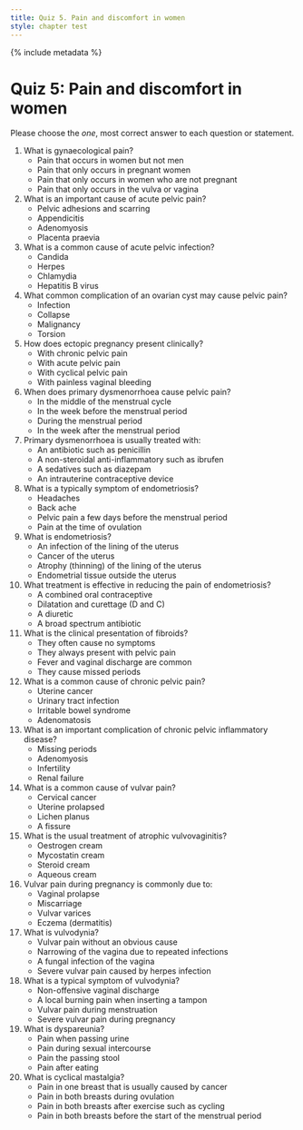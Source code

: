 ```yaml
---
title: Quiz 5. Pain and discomfort in women
style: chapter test
---
```


{% include metadata %}

# Quiz 5: Pain and discomfort in women

Please choose the *one*, most correct answer to each question or statement.

1.	What is gynaecological pain?
    + Pain that occurs in women but not men
    - Pain that only occurs in pregnant women
    - Pain that only occurs in women who are not pregnant
    - Pain that only occurs in the vulva or vagina
2.	What is an important cause of acute pelvic pain?
    - Pelvic adhesions and scarring
    + Appendicitis
    - Adenomyosis
    - Placenta praevia
3.	What is a common cause of acute pelvic infection?
    - Candida
    - Herpes
    + Chlamydia
    - Hepatitis B virus
4.	What common complication of an ovarian cyst may cause pelvic pain?
    - Infection
    - Collapse
    - Malignancy
    + Torsion
5.	How does ectopic pregnancy present clinically?
    - With chronic pelvic pain
    + With acute pelvic pain
    - With cyclical pelvic pain
    - With painless vaginal bleeding
6.	When does primary dysmenorrhoea cause pelvic pain?
    - In the middle of the menstrual cycle
    - In the week before the menstrual period
    + During the menstrual period
    - In the week after the menstrual period
7.	Primary dysmenorrhoea is usually treated with:
    - An antibiotic such as penicillin
    + A non-steroidal anti-inflammatory such as ibrufen
    - A sedatives such as diazepam
    - An intrauterine contraceptive device
8.	What is a typically symptom of endometriosis?
    - Headaches
    - Back ache
    + Pelvic pain a few days before the menstrual period
    - Pain at the time of ovulation
9.	What is endometriosis?
    - An infection of the lining of the uterus
    - Cancer of the uterus
    - Atrophy (thinning) of the lining of the uterus
    + Endometrial tissue outside the uterus
10.	What treatment is effective in reducing the pain of endometriosis?
    + A combined oral contraceptive
    - Dilatation and curettage (D and C)
    - A diuretic
    - A broad spectrum antibiotic
11.	What is the clinical presentation of fibroids?
    + They often cause no symptoms
    - They always present with pelvic pain
    - Fever and vaginal discharge are common
    - They cause missed periods
12.	What is a common cause of chronic pelvic pain?
    - Uterine cancer
    - Urinary tract infection
    + Irritable bowel syndrome
    - Adenomatosis
13.	What is an important complication of chronic pelvic inflammatory disease?
    - Missing periods
    - Adenomyosis
    + Infertility
    - Renal failure
14.	What is a common cause of vulvar pain?
    - Cervical cancer
    - Uterine prolapsed
    - Lichen planus
    + A fissure
15.	What is the usual treatment of atrophic vulvovaginitis?
    + Oestrogen cream
    - Mycostatin cream
    - Steroid cream
    - Aqueous cream
16.	Vulvar pain during pregnancy is commonly due to:
    - Vaginal prolapse
    - Miscarriage
    + Vulvar varices
    - Eczema (dermatitis)
17.	What is vulvodynia?
    + Vulvar pain without an obvious cause
    - Narrowing of the vagina due to repeated infections
    - A fungal infection of the vagina
    - Severe vulvar pain caused by herpes infection
18.	What is a typical symptom of vulvodynia?
    - Non-offensive vaginal discharge
    + A local burning pain when inserting a tampon 
    - Vulvar pain during menstruation
    - Severe vulvar pain during pregnancy
19.	What is dyspareunia?
    - Pain when passing urine
    + Pain during sexual intercourse
    - Pain the passing stool
    - Pain after eating
20.	What is cyclical mastalgia?
    - Pain in one breast that is usually caused by cancer
    - Pain in both breasts during ovulation
    - Pain in both breasts after exercise such as cycling
    + Pain in both breasts before the start of the menstrual period